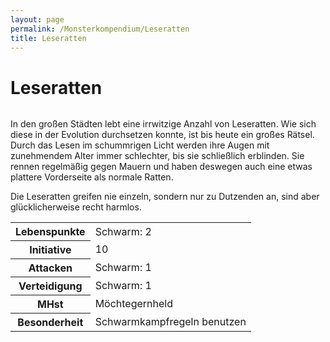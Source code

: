 ```yaml
---
layout: page
permalink: /Monsterkompendium/Leseratten
title: Leseratten
---
```


# Leseratten

<img alt="" src="{{ site.baseurl }}/assets/images/monster/tn2/leseratte.jpg" />

In den großen Städten lebt eine irrwitzige Anzahl von Leseratten. Wie sich diese in der Evolution durchsetzen konnte, ist bis heute ein großes Rätsel. Durch das Lesen im schummrigen Licht werden ihre Augen mit zunehmendem Alter immer schlechter, bis sie schließlich erblinden. Sie rennen regelmäßig gegen Mauern und haben deswegen auch eine etwas plattere Vorderseite als normale Ratten.

Die Leseratten greifen nie einzeln, sondern nur zu Dutzenden an, sind aber glücklicherweise recht harmlos.

<table>
<tbody>
<tr><th>Lebenspunkte</th><td>Schwarm: 2</td></tr>
<tr><th>Initiative</th><td>10</td></tr>
<tr><th>Attacken</th><td>Schwarm: 1</td></tr>
<tr><th>Verteidigung</th><td>Schwarm: 1</td></tr>
<tr><th>MHst</th><td>Möchtegernheld</td></tr>
<tr><th>Besonderheit</th><td>Schwarmkampfregeln benutzen</td></tr>
</tbody>
</table>
